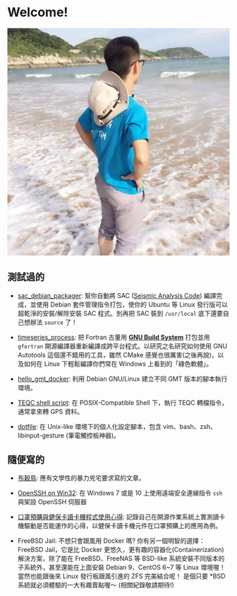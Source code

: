 # Welcome!

<img src="images/photo.jpg" alt="I don't know what it is" height="50%"/>

## 測試過的

* [sac_debian_packager](https://github.com/sean0921/sac_debian_packager): 幫你自動將 SAC ([Seismic Analysis Code](http://ds.iris.edu/ds/nodes/dmc/software/downloads/sac/)) 編譯完成，並使用 Debian 套件管理指令打包，使你的 Ubuntu 等 Linux 發行版可以超乾淨的安裝/解除安裝 SAC 程式。別再把 SAC 裝到 `/usr/local` 底下還要自己想辦法 `source` 了！

* [timeseries_process](https://github.com/sean0921/timeseries_process): 把 Fortran 古董用 [**GNU Build System**](https://en.wikipedia.org/wiki/GNU_Build_System) 打包並用 `gfortran` 開源編譯器重新編譯成跨平台程式。以研究之名研究如何使用 GNU Autotools 這個還不錯用的工具，雖然 CMake 感覺也很厲害(之後再說)，以及如何在 Linux 下輕鬆編譯你們常在 Windows 上看到的「綠色軟體」。

* [hello_gmt_docker](https://github.com/sean0921/hello_gmt_docker): 利用 Debian GNU/Linux 建立不同 GMT 版本的腳本執行環境。

* [TEQC shell script](https://github.com/sean0921/teqc_sh_script): 在 POSIX-Compatible Shell 下，執行 TEQC 轉檔指令，通常拿來轉 GPS 資料。

* [dotfile](https://github.com/sean0921/dotfile): 在 Unix-like 環境下的個人化設定腳本，包含 vim、bash、zsh、libinput-gesture (筆電觸控板神器)。

## 隨便寫的

* [布穀鳥](articles/cuckoo): 應有文學性的暴力兇宅要求寫的文章。

* [OpenSSH on Win32](articles/openssh_win32.md): 在 Windows 7 或是 10 上使用遠端安全連線指令 `ssh` 與架設 OpenSSH 伺服器

* [口罩預購與健保卡讀卡機程式使用心得](articles/nhiicc_exp_note.md): 記錄自己在開源作業系統上實測讀卡機驅動是否能運作的心得，以健保卡讀卡機元件在口罩預購上的應用為例。

* FreeBSD Jail: 不想只會跟風用 Docker 嗎? 你有另一個明智的選擇：FreeBSD Jail，它是比 Docker 更悠久，更有趣的容器化(Containerization)解決方案，除了能在 FreeBSD、FreeNAS 等 BSD-like 系統安裝不同版本的子系統外，甚至還能在上面安裝 Debian 9、CentOS 6~7 等 Linux 環境喔！ 當然也能跟後來 Linux 發行板跟風引進的 ZFS 完美結合呢！ 是個只要 \*BSD 系統就必須體驗的一大有趣賣點喔～ (相關紀錄敬請期待!)
